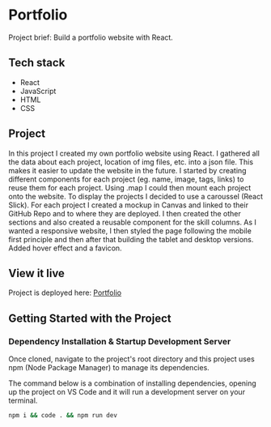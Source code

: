 # Portfolio
Project brief: Build a portfolio website with React. 

## Tech stack
- React
- JavaScript
- HTML
- CSS

## Project

In this project I created my own portfolio website using React. I gathered all the data about each project, location of img files, etc. into a json file. This makes it easier to update the website in the future. I started by creating different components for each project (eg. name, image, tags, links) to reuse them for each project. Using .map I could then mount each project onto the website. To display the projects I decided to use a caroussel (React Slick). For each project I created a mockup in Canvas and linked to their GitHub Repo and to where they are deployed. I then created the other sections and also created a reusable component for the skill columns. As I wanted a responsive website, I then styled the page following the mobile first principle and then after that building the tablet and desktop versions. Added hover effect and a favicon.    

## View it live
Project is deployed here: [Portfolio](https://annaostenrath.com)


## Getting Started with the Project

### Dependency Installation & Startup Development Server

Once cloned, navigate to the project's root directory and this project uses npm (Node Package Manager) to manage its dependencies.

The command below is a combination of installing dependencies, opening up the project on VS Code and it will run a development server on your terminal.

```bash
npm i && code . && npm run dev
```
